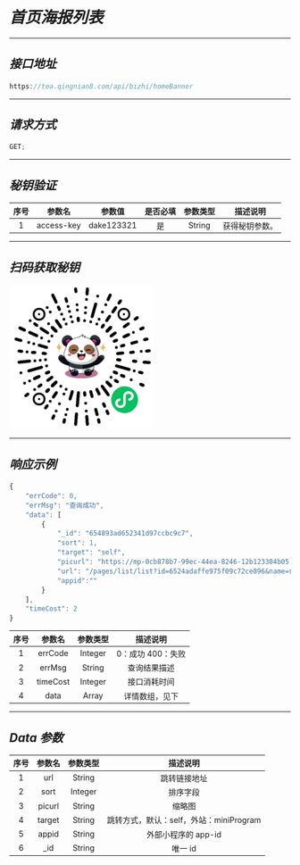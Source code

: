 # **_首页海报列表_**

---

## **_接口地址_**

```js
https://tea.qingnian8.com/api/bizhi/homeBanner
```

---

## **_请求方式_**

```ts
GET;
```

---

## **_秘钥验证_**

| 序号 |   参数名   |   参数值   | 是否必填 | 参数类型 |    描述说明    |
| :--: | :--------: | :--------: | :------: | :------: | :------------: |
|  1   | access-key | dake123321 |    是    |  String  | 获得秘钥参数。 |

---

## **_扫码获取秘钥_**

![壁纸接口](../public/images/pandow.jpg)

---

## **_响应示例_**

```ts
{
	"errCode": 0,
	"errMsg": "查询成功",
	"data": [
		{
			"_id": "654893ad652341d97ccbc9c7",
			"sort": 1,
			"target": "self",
			"picurl": "https://mp-0cb878b7-99ec-44ea-8246-12b123304b05.cdn.bspapp.com/xxmBizhi/banner/1699255179817_5858.jpg",
			"url": "/pages/list/list?id=6524adaffe975f09c72ce896&name=创意色彩",
            "appid":""
		}
	],
	"timeCost": 2
}
```

| 序号 |  参数名  | 参数类型 |     描述说明      |
| :--: | :------: | :------: | :---------------: |
|  1   | errCode  | Integer  | 0：成功 400：失败 |
|  2   |  errMsg  |  String  |   查询结果描述    |
|  3   | timeCost | Integer  |   接口消耗时间    |
|  4   |   data   |  Array   |  详情数组，见下   |

---

## **_Data 参数_**

| 序号 | 参数名 | 参数类型 |                描述说明                 |
| :--: | :----: | :------: | :-------------------------------------: |
|  1   |  url   |  String  |              跳转链接地址               |
|  2   |  sort  | Integer  |                排序字段                 |
|  3   | picurl |  String  |                 缩略图                  |
|  4   | target |  String  | 跳转方式，默认：self，外站：miniProgram |
|  5   | appid  |  String  |           外部小程序的 app-id           |
|  6   |  \_id  |  String  |                 唯一 id                 |
